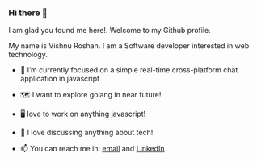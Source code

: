### Hi there 👋
I am glad you found me here!. Welcome to my Github profile.

My name is Vishnu Roshan. I am a Software developer interested in web technology.

- 🎯 I’m currently focused on a simple real-time cross-platform chat application in javascript

- 🗺️ I want to explore golang in near future!

- 🖥️ love to work on anything javascript!

- 💬 I love discussing anything about tech!

- 📫 You can reach me in: [email](mailto:vishnuroshan4@gmail.com) and [LinkedIn](https://www.linkedin.com/in/vishnuroshan94/)
